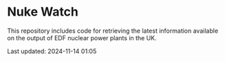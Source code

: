 # Nuke Watch

This repository includes code for retrieving the latest information available on the output of EDF nuclear power plants in the UK.

Last updated: 2024-11-14 01:05